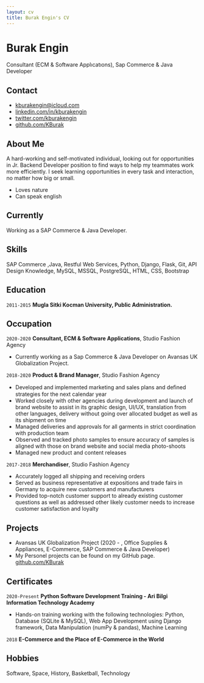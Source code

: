 ```yaml
---
layout: cv
title: Burak Engin's CV
---
```

# Burak Engin
Consultant (ECM & Software Applıcatıons), Sap Commerce & Java Developer

## Contact

- kburakengin@icloud.com
- [linkedin.com/in/kburakengin](https://linkedin.com/in/kburakengin)
- [twitter.com/kburakengin](https://twitter.com/kburakengin)
- [github.com/KBurak](https://github.com/KBurak)

## About Me

A hard-working and self-motivated individual, looking out for opportunities in Jr. Backend Developer position to find ways to help my teammates work more efficiently. I seek learning opportunities in every task and interaction, no matter how big or small.

- Loves nature
- Can speak english

## Currently

Working as a SAP Commerce & Java Developer.

## Skills

SAP Commerce ,Java, Restful Web Services, Python, Django, Flask, Git, API Design Knowledge, MySQL, MSSQL, PostgreSQL, HTML, CSS, Bootstrap


## Education

`2011-2015`
__Mugla Sitki Kocman University, Public Administration.__


## Occupation

`2020-2020`
__Consultant, ECM & Software Applications__, Studio Fashion Agency

- Currently working as a Sap Commerce & Java Developer on Avansas UK Globalization Project.


`2018-2020`
__Product & Brand Manager__, Studio Fashion Agency

- Developed and implemented marketing and sales plans and deﬁned strategies for the next calendar year
- Worked closely with other agencies during development and launch of brand website to assist in its graphic design, UI/UX, translation from other languages, delivery without going over allocated budget as well as its shipment on time
- Managed deliveries and approvals for all garments in strict coordination with production team
- Observed and tracked photo samples to ensure accuracy of samples is aligned with those on brand website and social media photo-shoots
- Managed new product and content releases


`2017-2018`
__Merchandiser__, Studio Fashion Agency

- Accurately logged all shipping and receiving orders
- Served as business representative at expositions and trade fairs in Germany to acquire new customers and manufacturers
- Provided top-notch customer support to already existing customer questions as well as addressed other likely customer needs to increase customer satisfaction and loyalty

##  Projects
- Avansas UK Globalization Project (2020 - , Office Supplies & Appliances, E-Commerce, SAP Commerce & Java Developer)
- My Personel projects can be found on my GitHub page. [github.com/KBurak](https://github.com/KBurak)

## Certificates

`2020-Present`
__Python Software Development Training - Ari Bilgi Information Technology Academy__
- Hands-on training working with the following technologies: Python, Database (SQLite & MySQL), Web App Development using Django framework, Data Manipulation (numPy & pandas), Machine Learning

`2018`
__E-Commerce and the Place of E-Commerce in the World__

## Hobbies

Software, Space, History, Basketball, Technology
